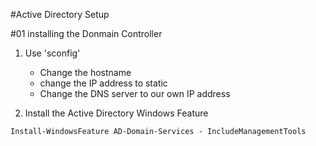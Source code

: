 #Active Directory Setup

#01 installing the Donmain Controller
1. Use 'sconfig'
    - Change the hostname
    - change the IP address to static
    - Change the DNS server to our own IP address

2. Install the Active Directory Windows Feature
```shell
Install-WindowsFeature AD-Domain-Services - IncludeManagementTools
```